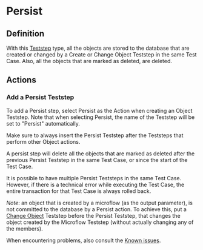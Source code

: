 # Persist

## Definition

With this [Teststep](../Teststep) type, all the objects are stored to the database that are created or changed by a Create or Change Object Teststep in the same Test Case. Also, all the objects that are marked as deleted, are deleted. 

## Actions

### Add a Persist Teststep

To add a Persist step, select Persist as the Action when creating an Object Teststep. Note that when selecting Persist, the name of the Teststep will be set to "Persist" automatically.

Make sure to always insert the Persist Teststep after the Teststeps that perform other Object actions. 

A persist step will delete all the objects that are marked as deleted after the previous Persist Teststep in the same Test Case, or since the start of the Test Case. 

It is possible to have multiple Persist Teststeps in the same Test Case. However, if there is a technical error while executing the Test Case, the entire transaction for that Test Case is always rolled back.

_Note_: an object that is created by a microflow (as the output parameter), is not committed to the database by a Persist action. To achieve this, put a [Change Object](change) Teststep before the Persist Teststep, that changes the object created by the Microflow Teststep (without actually changing any of the members).

When encountering problems, also consult the [Known issues](../../../../knownissues/persist-step-fails).